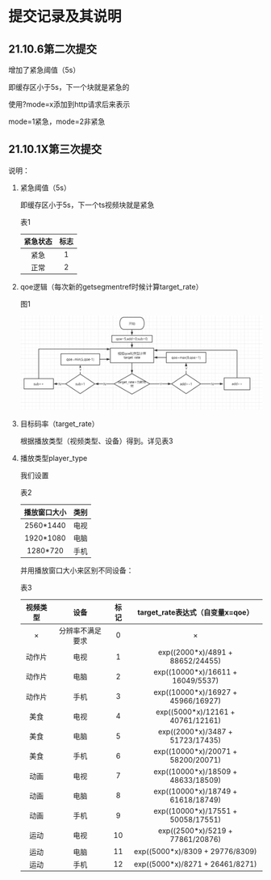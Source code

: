 # 提交记录及其说明

## 21.10.6第二次提交

增加了紧急阈值（5s）

即缓存区小于5s，下一个块就是紧急的

使用?mode=x添加到http请求后来表示

mode=1紧急，mode=2非紧急

## 21.10.1X第三次提交

说明：

1. 紧急阈值（5s）

   即缓存区小于5s，下一个ts视频块就是紧急

   表1

   | 紧急状态 | 标志 |
   | :------: | :--: |
   |   紧急   |  1   |
   |   正常   |  2   |

2. qoe逻辑（每次新的getsegmentref时候计算target_rate）

   图1

   ![](./pic/1.png)

3. 目标码率（target_rate）

   根据播放类型（视频类型、设备）得到。详见表3

4. 播放类型player_type

   我们设置

   表2

   | 播放窗口大小 | 类别 |
   | :----------: | :--: |
   |  2560*1440   | 电视 |
   |  1920*1080   | 电脑 |
   |   1280*720   | 手机 |

   并用播放窗口大小来区别不同设备：

   表3

   | 视频类型 |       设备       | 标记 |  target_rate表达式（自变量x=qoe）  |
   | :------: | :--------------: | :--: | :--------------------------------: |
   |    ×     | 分辨率不满足要求 |  0   |                 ×                  |
   |  动作片  |       电视       |  1   |  exp((2000*x)/4891 + 88652/24455)  |
   |  动作片  |       电脑       |  2   | exp((10000*x)/16611 + 16049/5537)  |
   |  动作片  |       手机       |  3   | exp((10000*x)/16927 + 45966/16927) |
   |   美食   |       电视       |  4   | exp((5000*x)/12161 + 40761/12161)  |
   |   美食   |       电脑       |  5   |  exp((2000*x)/3487 + 51723/17435)  |
   |   美食   |       手机       |  6   | exp((10000*x)/20071 + 58200/20071) |
   |   动画   |       电视       |  7   | exp((10000*x)/18509 + 48633/18509) |
   |   动画   |       电脑       |  8   | exp((10000*x)/18749 + 61618/18749) |
   |   动画   |       手机       |  9   | exp((10000*x)/17551 + 50058/17551) |
   |   运动   |       电视       |  10  |  exp((2500*x)/5219 + 77861/20876)  |
   |   运动   |       电脑       |  11  |  exp((5000*x)/8309 + 29776/8309)   |
   |   运动   |       手机       |  12  |  exp((5000*x)/8271 + 26461/8271)   |

